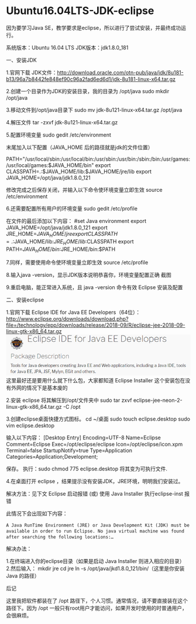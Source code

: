 # Ubuntu16.04LTS-JDK-eclipse
因为要学习Java SE，教学要求是eclipse，所以进行了尝试安装，并最终成功运行。


    
系统版本：Ubuntu 16.04 LTS
JDK版本：jdk1.8.0_181

一、安装JDK

1.官网下载 JDK文件：http://download.oracle.com/otn-pub/java/jdk/8u181-b13/96a7b8442fe848ef90c96a2fad6ed6d1/jdk-8u181-linux-x64.tar.gz

2.创建一个目录作为JDK的安装目录，我的目录为 /opt/java
sudo mkdir /opt/java

3.移动文件到/opt/java目录下
sudo mv jdk-8u121-linux-x64.tar.gz /opt/java

4.解压文件
tar -zxvf jdk-8u121-linux-x64.tar.gz

5.配置环境变量
sudo gedit /etc/environment

末尾加入以下配置（JAVA_HOME 后的路径就是jdk的文件位置）

PATH="/usr/local/sbin:/usr/local/bin:/usr/sbin:/usr/bin:/sbin:/bin:/usr/games:/usr/local/games:$JAVA_HOME/bin"
export CLASSPATH=.:$JAVA_HOME/lib:$JAVA_HOME/jre/lib
export JAVA_HOME=/opt/java/jdk1.8.0_121

修改完成之后保存关闭，并输入以下命令使环境变量立即生效
source /etc/environment

6.还需要配置所有用户的环境变量
sudo gedit /etc/profile

在文件的最后添加以下内容：
#set Java environment
export JAVA_HOME=/opt/java/jdk1.8.0_121
export JRE_HOME=$JAVA_HOME/jre
export CLASSPATH=.:$JAVA_HOME/lib:$JRE_HOME/lib:$CLASSPATH
export PATH=$JAVA_HOME/bin:$JRE_HOME/bin:$PATH

7.同样，需要使用命令使环境变量立即生效
source /etc/profile

8.输入java -version，显示JDK版本说明恭喜你，环境变量配置正确
截图

9.重启电脑，能正常进入系统，且 java -version 命令有效
Eclipse 安装及配置

二、安装eclipse

1.官网下载 Eclipse IDE for Java EE Developers（64位）：http://www.eclipse.org/downloads/download.php?file=/technology/epp/downloads/release/2018-09/R/eclipse-jee-2018-09-linux-gtk-x86_64.tar.gz
![image](https://github.com/ArthurCaoMH/Ubuntu16.04LTS-JDK-eclipse/blob/master/pictures/eclipse_java_ee.png)
这里最好还是要用什么就下什么包，大家都知道 Eclipse Installer 这个安装包在没有外网的情况下是基本废的

2.安装 eclipse 将其解压到/opt/文件夹中
sudo tar zxvf eclipse-jee-neon-2-linux-gtk-x86_64.tar.gz -C /opt

3.创建eclipse桌面快捷方式图标。
cd ~/桌面
sudo touch eclipse.desktop
sudo vim eclipse.desktop

输入以下内容：
[Desktop Entry]
Encoding=UTF-8
Name=Eclipse
Comment=Eclipse
Exec=/opt/eclipse/eclipse
Icon=/opt/eclipse/icon.xpm
Terminal=false
StartupNotify=true
Type=Application
Categories=Application;Development;

保存。
执行：sudo chmod 775 eclipse.desktop 将其变为可执行文件.

4.在桌面打开 eclipse ，结果提示没有安装JDK，JRE环境，明明我们安装过。

解决方法：见下文
Eclipse 启动报错 (或)
使用 Java Installer 执行eclipse-inst 报错

此情况下会出现如下内容：

    A Java RunTime Environment (JRE) or Java Development Kit (JDK) must be available in order to run Eclipse. No java virtual machine was found after searching the following locations:…

解决办法：

1.在终端进入你的eclipse目录（如果是启动 Java Installer 则进入相应的目录）
2.然后输入：
mkdir jre
cd jre
ln -s /opt/java/jkd1.8.0_121/bin/（这里是你安装 Java 的路径）

后记

这里我把软件都装在了 /opt 路径下，个人习惯。通常情况，请不要直接装在这个路径下。因为 /opt 一般只有root用户才能访问，如果开发时使用的时普通用户，会很麻烦。
